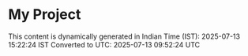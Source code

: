 # My Project

This content is dynamically generated in Indian Time (IST): 2025-07-13 15:22:24 IST
Converted to UTC: 2025-07-13 09:52:24 UTC
